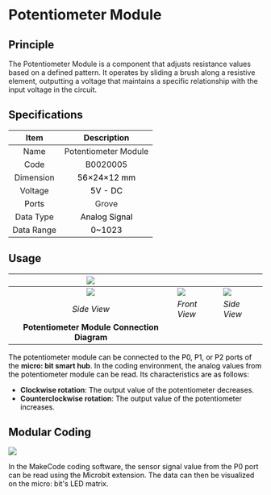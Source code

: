 # Potentiometer Module
## **<font style="color:rgb(13, 13, 13);">Principle</font>**
The Potentiometer Module is a component that adjusts resistance values based on a defined pattern. It operates by sliding a brush along a resistive element, outputting a voltage that maintains a specific relationship with the input voltage in the circuit.  

## <font style="color:rgb(13, 13, 13);">Specifications</font>
| Item | **<font style="color:rgb(13, 13, 13);">Description</font>** |
| :---: | :---: |
| Name | <font style="color:rgb(35,31,32);">Potentiometer Module</font> |
| Code | B0020005 |
| Dimension | <font style="color:rgb(0,0,0);">56×24×12 mm</font> |
| Voltage | <font style="color:rgb(0,0,0);">5V - DC</font> |
| <font style="color:rgb(13, 13, 13);">Ports</font> | <font style="color:rgba(0, 0, 0, 0.85);">Grove</font> |
|  Data Type   | <font style="color:rgb(0,0,0);">Analog Signal  </font> |
|  Data Range   | <font style="color:rgb(0,0,0);">0~1023</font> |




## **<font style="color:rgb(13, 13, 13);">Usage</font>**
| ![](img/01Potentiometer.png) | | |
| :---: | --- | --- |
| ![](img/02Potentiometer.png) | ![](img/03Potentiometer.png) | ![](img/04Potentiometer.png) |
| _<font style="color:rgb(13, 13, 13);">Side View</font>_ | _<font style="color:rgb(13, 13, 13);">Front View</font>_ | _<font style="color:rgb(13, 13, 13);">Side View</font>_ |
| **<font style="color:rgb(13, 13, 13);">Potentiometer Module Connection Diagram</font>** | | |


<font style="color:rgb(0,0,0);">The potentiometer module can be connected to the P0, P1, or P2 ports of the </font>**micro: bit smart hub**<font style="color:rgb(0,0,0);">. In the coding environment, the analog values from the potentiometer module can be read. Its characteristics are as follows:  </font>

+ **Clockwise rotation**<font style="color:rgb(0,0,0);">: The output value of the potentiometer decreases.</font>
+ **Counterclockwise rotation**<font style="color:rgb(0,0,0);">: The output value of the potentiometer increases.</font>

## **<font style="color:rgb(13, 13, 13);">Modular Coding</font>**
![](img/05Potentiometer.gif)

<font style="color:rgb(0,0,0);"></font><font style="color:rgb(13, 13, 13);">In the MakeCode coding software, the sensor signal value from the P0 port can be read using the Microbit extension. The data can then be visualized on the micro: bit's LED matrix. </font>


